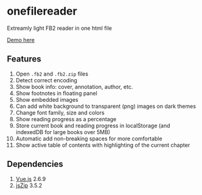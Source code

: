 # onefilereader
Extreamly light FB2 reader in one html file

[Demo here](https://laughtingman.github.io/onefilereader/index.html)

## Features
1. Open `.fb2` and `.fb2.zip` files
1. Detect correct encoding
1. Show book info: cover, annotation, author, etc.
1. Show footnotes in floating panel
1. Show embedded images
1. Can add white background to transparent (png) images on dark themes
1. Change font family, size and colors
1. Show reading progress as a percentage
1. Store current book and reading progress in localStorage (and indexedDB for large books over 5MB)
1. Automatic add non-breaking spaces for more comfortable
1. Show active table of contents with highlighting of the current chapter


## Dependencies
1. [Vue.js](https://github.com/vuejs/vue) 2.6.9
1. [jsZip](https://github.com/Stuk/jszip) 3.5.2